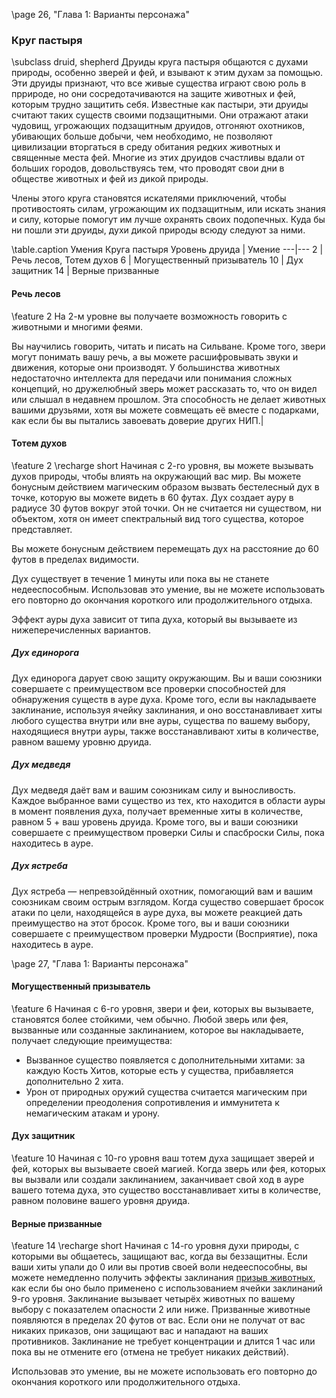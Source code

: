 <!-- TODO: Formatting -->
\page 26, "Глава 1: Варианты персонажа"
### Круг пастыря
\subclass druid, shepherd
Друиды круга пастыря общаются с духами природы, особенно зверей и фей, и взывают к этим духам за помощью. Эти друиды признают, что все живые существа играют свою роль в пррироде, но они сосредотачиваются на защите животных и фей, которым трудно защитить себя. Известные как пастыри, эти друиды считают таких существ своими подзащитными. Они отражают атаки чудовищ, угрожающих подзащитным друидов, отгоняют охотников, убивающих больше добычи, чем необходимо, не позволяют цивилизации вторгаться в среду обитания редких животных и священные места фей. Многие из этих друидов счастливы вдали от больших городов, довольствуясь тем, что проводят свои дни в обществе животных и фей из дикой природы.

Члены этого круга становятся искателями приключений, чтобы противостоять силам, угрожающим их подзащитным, или искать знания и силу, которые помогут им лучше охранять своих подопечных. Куда бы ни пошли эти друиды, духи дикой природы всюду следуют за ними.

\table.caption Умения Круга пастыря
Уровень друида | Умение
---|---
2 | Речь лесов, Тотем духов
6 | Могущественный призыватель
10 | Дух защитник
14 | Верные призванные

#### Речь лесов
\feature 2
На 2-м уровне вы получаете возможность говорить с животными и многими феями.

Вы научились говорить, читать и писать на Сильване. Кроме того, звери могут понимать вашу речь, а вы можете расшифровывать звуки и движения, которые они производят. У большинства животных недостаточно интеллекта для передачи или понимания сложных концепций, но дружелюбный зверь может рассказать то, что он видел или слышал в недавнем прошлом. Эта способность не делает животных вашими друзьями, хотя вы можете совмещать её вместе с подарками, как если бы вы пытались завоевать доверие других НИП.|

#### Тотем духов
\feature 2
\recharge short
Начиная с 2-го уровня, вы можете вызывать духов природы, чтобы влиять на окружающий вас мир. Вы можете бонусным действием магическим образом вызвать бестелесный дух в точке, которую вы можете видеть в 60 футах. Дух создает ауру в радиусе 30 футов вокруг этой точки. Он не считается ни существом, ни объектом, хотя он имеет спектральный вид того существа, которое представляет.

Вы можете бонусным действием перемещать дух на расстояние до 60 футов в пределах видимости.

Дух существует в течение 1 минуты или пока вы не станете недееспособным. Использовав это умение, вы не можете использовать его повторно до окончания короткого или продолжительного отдыха.

Эффект ауры духа зависит от типа духа, который вы вызываете из нижеперечисленных вариантов.

##### Дух единорога
Дух единорога дарует свою защиту окружающим. Вы и ваши союзники совершаете с преимуществом все проверки способностей для обнаружения существ в ауре духа. Кроме того, если вы накладываете заклинание, используя ячейку заклинания, и оно восстанавливает хиты любого существа внутри или вне ауры, существа по вашему выбору, находящиеся внутри ауры, также восстанавливают хиты в количестве, равном вашему уровню друида.

##### Дух медведя
Дух медведя даёт вам и вашим союзникам силу и выносливость. Каждое выбранное вами существо из тех, кто находится в области ауры в момент появления духа, получает временные хиты в количестве, равном 5 + ваш уровень друида. Кроме того, вы и ваши союзники совершаете с преимуществом проверки Силы и спасброски Силы, пока находитесь в ауре.

##### Дух ястреба
Дух ястреба — непревзойдённый охотник, помогающий вам и вашим союзникам своим острым взглядом. Когда существо совершает бросок атаки по цели, находящейся в ауре духа, вы можете реакцией дать преимущество на этот бросок. Кроме того, вы и ваши союзники совершаете с преимуществом проверки Мудрости (Восприятие), пока находитесь в ауре.

\page 27, "Глава 1: Варианты персонажа"
#### Могущественный призыватель
\feature 6
Начиная с 6-го уровня, звери и феи, которых вы вызываете, становятся более стойкими, чем обычно. Любой зверь или фея, вызванные или созданные заклинанием, которое вы накладываете, получает следующие преимущества:
- Вызванное существо появляется с дополнительными хитами: за каждую Кость Хитов, которые есть у существа, прибавляется дополнительно 2 хита.
- Урон от природных оружий существа считается магическим при определении преодоления сопротивления и иммунитета к немагическим атакам и урону.

#### Дух защитник
\feature 10
Начиная с 10-го уровня ваш тотем духа защищает зверей и фей, которых вы вызываете своей магией. Когда зверь или фея, которых вы вызвали или создали заклинанием, заканчивает свой ход в ауре вашего тотема духа, это существо восстанавливает хиты в количестве, равном половине вашего уровня друида.

#### Верные призванные
\feature 14
\recharge short
Начиная с 14-го уровня духи природы, с которыми вы общаетесь, защищают вас, когда вы беззащитны. Если ваши хиты упали до 0 или вы против своей воли недееспособны, вы можете немедленно получить эффекты заклинания [призыв животных](spell.conjure_animals), как если бы оно было применено с использованием ячейки заклинаний 9-го уровня. Заклинание вызывает четырёх животных по вашему выбору с показателем опасности 2 или ниже. Призванные животные появляются в пределах 20 футов от вас. Если они не получат от вас никаких приказов, они защищают вас и нападают на ваших противников. Заклинание не требует концентрации и длится 1 час или пока вы не отмените его (отмена не требует никаких действий).

Использовав это умение, вы не можете использовать его повторно до окончания короткого или продолжительного отдыха.
